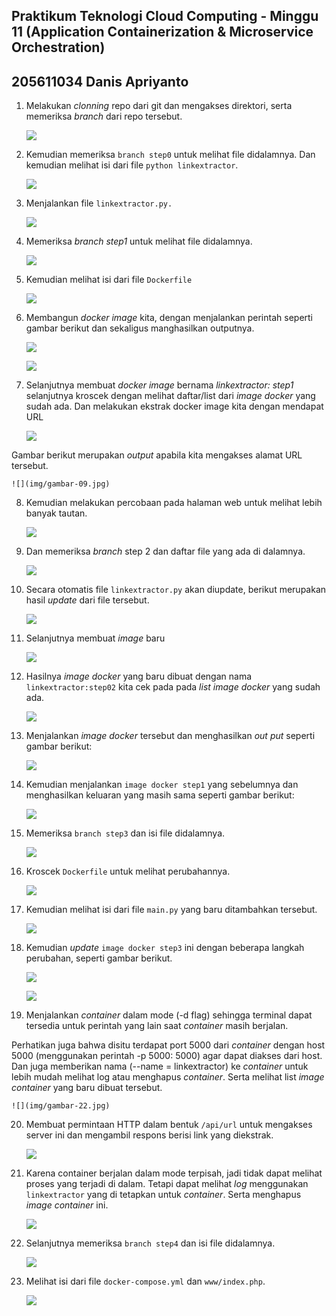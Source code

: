 
## Praktikum Teknologi Cloud Computing - Minggu 11 (Application Containerization & Microservice Orchestration)

## 205611034 Danis Apriyanto

1. Melakukan _clonning_ repo dari git dan mengakses direktori, serta memeriksa _branch_ dari repo tersebut.

    ![](img/gambar-01.jpg)

2. Kemudian memeriksa `branch step0` untuk melihat file didalamnya. Dan kemudian melihat isi dari file `python linkextractor`.

    ![](img/gambar-02.jpg)

3. Menjalankan file `linkextractor.py.`

    ![](img/gambar-03.jpg)

4. Memeriksa _branch step1_ untuk melihat file didalamnya.

    ![](img/gambar-04.jpg)

5. Kemudian melihat isi dari file `Dockerfile`

    ![](img/gambar-05.jpg)

6. Membangun _docker image_ kita, dengan menjalankan perintah seperti gambar berikut dan sekaligus manghasilkan outputnya.

    ![](img/gambar-06.jpg)

    ![](img/gambar-07.jpg)

7. Selanjutnya membuat _docker image_ bernama _linkextractor: step1_ selanjutnya kroscek dengan melihat daftar/list dari _image docker_ yang sudah ada. Dan melakukan ekstrak docker image kita dengan mendapat URL

    ![](img/gambar-08.jpg)

Gambar berikut merupakan _output_ apabila kita mengakses alamat URL tersebut.

    ![](img/gambar-09.jpg)

8. Kemudian melakukan percobaan pada halaman web untuk melihat lebih banyak tautan.

    ![](img/gambar-10.jpg)

9. Dan memeriksa _branch_ step 2 dan daftar file yang ada di dalamnya.

    ![](img/gambar-11.jpg)

10. Secara otomatis file `linkextractor.py` akan diupdate, berikut merupakan hasil _update_ dari file tersebut.

    ![](img/gambar-12.jpg)

11. Selanjutnya membuat _image_ baru

    ![](img/gambar-13.jpg)

12. Hasilnya _image docker_ yang baru dibuat dengan nama `linkextractor:step02` kita cek pada pada _list image docker_ yang sudah ada.

    ![](img/gambar-14.jpg)

13. Menjalankan _image docker_ tersebut dan menghasilkan _out put_ seperti gambar berikut:

    ![](img/gambar-15.jpg)

14. Kemudian menjalankan `image docker step1` yang sebelumnya dan menghasilkan keluaran yang masih sama seperti gambar berikut:

    ![](img/gambar-16.jpg)

15. Memeriksa `branch step3` dan isi file didalamnya.

    ![](img/gambar-17.jpg)

16. Kroscek `Dockerfile` untuk melihat perubahannya.

    ![](img/gambar-18.jpg)

17. Kemudian melihat isi dari file `main.py` yang baru ditambahkan tersebut.

    ![](img/gambar-19.jpg)

18. Kemudian _update_ `image docker step3` ini dengan beberapa langkah perubahan, seperti gambar berikut.

    ![](img/gambar-20.jpg)

    ![](img/gambar-21.jpg)

19. Menjalankan _container_ dalam mode (-d flag) sehingga terminal dapat tersedia untuk perintah yang lain saat _container_ masih berjalan. 

Perhatikan juga bahwa disitu terdapat port 5000 dari _container_ dengan host 5000 (menggunakan perintah -p 5000: 5000) agar dapat diakses dari host. Dan juga memberikan nama (--name = linkextractor) ke _container_ untuk lebih mudah melihat log atau menghapus _container_. Serta melihat list _image container_ yang baru dibuat tersebut.

    ![](img/gambar-22.jpg)    

20. Membuat permintaan HTTP dalam bentuk `/api/url` untuk mengakses server ini dan mengambil respons berisi link yang diekstrak.

    ![](img/gambar-23.jpg)

21. Karena container berjalan dalam mode terpisah, jadi tidak dapat melihat proses yang terjadi di dalam. Tetapi dapat melihat _log_ menggunakan `linkextractor` yang di tetapkan untuk _container_. Serta menghapus _image container_ ini.

    ![](img/gambar-24.jpg)

22. Selanjutnya memeriksa `branch step4` dan isi file didalamnya.

    ![](img/gambar-25.jpg)

23. Melihat isi dari file `docker-compose.yml` dan `www/index.php`.

    ![](img/gambar-26.jpg)


